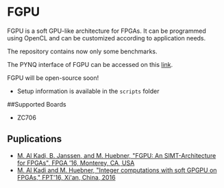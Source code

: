 # FGPU
FGPU is a soft GPU-like architecture for FPGAs. It can be programmed using OpenCL and can be customized according to application needs.

The repository contains now only some benchmarks.

The PYNQ interface of FGPU can be accessed on this [link](https://github.com/malkadi/FGPU_IPython).

FGPU will be open-source soon!

+ Setup information is available in the `scripts` folder

##Supported Boards
+ ZC706

## Puplications

 * [M. Al Kadi, B. Janssen, and M. Huebner, "FGPU: An SIMT-Architecture for FPGAs", FPGA ’16, Monterey, CA, USA](http://dl.acm.org/citation.cfm?id=2847273)
 * [M. Al Kadi and M. Huebner, "Integer computations with soft GPGPU on FPGAs," FPT'16, Xi'an, China, 2016](https://doi.org/10.1109/FPT.2016.7929185)

